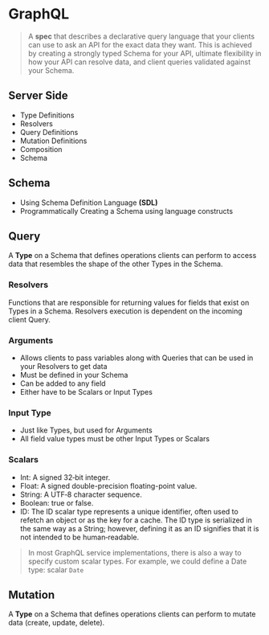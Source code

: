 # GraphQL

> A **spec** that describes a declarative query language that your clients can use to ask an API for the exact data they want.
> This is achieved by creating a strongly typed Schema for your API, ultimate flexibility in how your API can resolve data, and client queries validated against your Schema.

## Server Side

* Type Definitions
* Resolvers
* Query Definitions
* Mutation Definitions
* Composition
* Schema

## Schema

* Using Schema Definition Language **(SDL)**
* Programmatically Creating a Schema using language constructs

## Query

A **Type** on a Schema that defines operations clients can perform to access data that resembles the shape of the other Types in the Schema.

### Resolvers

Functions that are responsible for returning values for fields that exist on Types in a Schema. Resolvers execution is dependent on the incoming client Query.

### Arguments

* Allows clients to pass variables along with Queries that can be used in your Resolvers to get data
* Must be defined in your Schema
* Can be added to any field
* Either have to be Scalars or Input Types

### Input Type

* Just like Types, but used for Arguments
* All field value types must be other Input Types or Scalars

### Scalars

* Int: A signed 32‐bit integer.
* Float: A signed double-precision floating-point value.
* String: A UTF‐8 character sequence.
* Boolean: true or false.
* ID: The ID scalar type represents a unique identifier, often used to refetch an object or as the key for a cache. The ID type is serialized in the same way as a String; however, defining it as an ID signifies that it is not intended to be human‐readable.

> In most GraphQL service implementations, there is also a way to specify custom scalar types. For example, we could define a Date type:
> scalar `Date`

## Mutation

A **Type** on a Schema that defines operations clients can perform to mutate data (create, update, delete).
